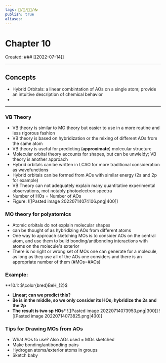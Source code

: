```yaml
---
tags: 🧠️/📝️/👨‍🏫/📥️
publish: true
aliases: 
---
```

# Chapter 10
Created: ### [[2022-07-14]]
___
## Concepts
* Hybrid Orbitals: a linear combintation of AOs on a single atom; provide an intuitive description of chemical behavior
* 
___

### VB Theory
* VB theory is similar to MO theory but easier to use in a more routine and less rigorous fashion
* VB theory is based on hybridization or the mixing of different AOs from the same atom
* VB theory is useful for predicting (**approximate**) molecular structure
* Molecular orbital theory accounts for shapes, but can be unwieldy; VB theory is another approach
* Hybrid orbitals can be written in LCAO for more traditional consideration as wavefunctions
* Hybrid orbitals can be formed from AOs with similar energy (2s and 2p for example)
* VB Theory can not adequately explain many quantitative experimental observations, mot notably photoelectron spectra
* Number of HOs = Number of AOs
* Figure:
![[Pasted image 20220714074106.png|400]]
### MO theory for polyatomics
* Atomic orbitals do not explain molecular shapes
* can be thought of as hybridizing AOs from different atoms
* One way to approach sketching MOs is to consider AOs on the central atom, and use them to build bonding/antibonding interactions with atoms on the molecule's exterior
* There is no right or wrong set of MOs one can generate for a molecule, as long as they use all of the AOs one considers and there is an appropriate number of them (#MOs=#AOs)


### Example:
**10.1: $\color{bred}BeH_{2}$
* **Linear; can we predict this?**
* **Be is in the middle, so we only consider its HOs; hybridize the 2s and the 2p**
* **The result is two sp HOs***
![[Pasted image 20220714073953.png|300]]
![[Pasted image 20220714073825.png|400]]

### Tips for Drawing MOs from AOs
* What AOs to use? Also AOs used = MOs sketched
* Make bonding/antibonding pairs
* Hydrogen atoms/exterior atoms in groups 
* Sketch baby

